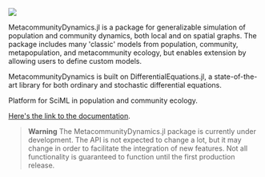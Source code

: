 
![](https://github.com/gottacatchenall/MetacommunityDynamics.jl/assets/17133743/1f901b78-1de0-430a-9352-c173a41086b1)

MetacommunityDynamics.jl is a package for generalizable simulation of population and
community dynamics, both local and on spatial graphs. The package includes many
'classic' models from population, community, metapopulation, and metacommunity
ecology, but enables extension by allowing users to define custom models. 


MetacommunityDynamics is built on DifferentialEquations.jl, a state-of-the-art library for
both ordinary and stochastic differential equations. 

Platform for SciML in population and community ecology. 

[Here's the link to the documentation](https://gottacatchenall.github.io/MetacommunityDynamics.jl/dev).


> **Warning**
> The MetacommunityDynamics.jl package is currently under development. The API is not expected to change a lot, but it may change in order to facilitate the integration of new features. Not all functionality is guaranteed to function until the first production release.

